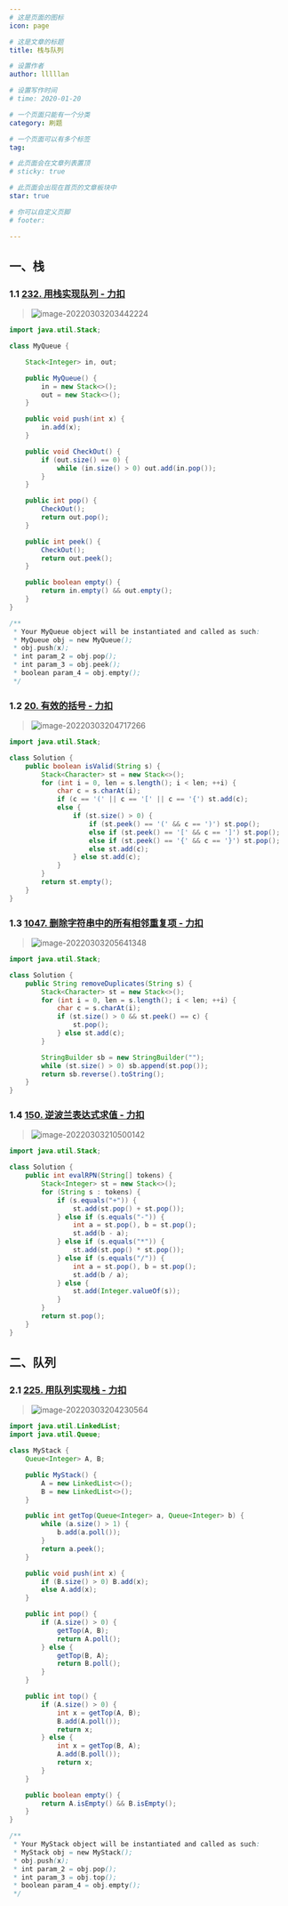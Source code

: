 ```yaml
---
# 这是页面的图标
icon: page

# 这是文章的标题
title: 栈与队列

# 设置作者
author: lllllan

# 设置写作时间
# time: 2020-01-20

# 一个页面只能有一个分类
category: 刷题

# 一个页面可以有多个标签
tag:

# 此页面会在文章列表置顶
# sticky: true

# 此页面会出现在首页的文章板块中
star: true

# 你可以自定义页脚
# footer: 

---
```




## 一、栈



### 1.1 [232. 用栈实现队列 - 力扣](https://leetcode-cn.com/problems/implement-queue-using-stacks/)

> ![image-20220303203442224](README.assets/image-20220303203442224.png)

```java
import java.util.Stack;

class MyQueue {

    Stack<Integer> in, out;

    public MyQueue() {
        in = new Stack<>();
        out = new Stack<>();
    }

    public void push(int x) {
        in.add(x);
    }

    public void CheckOut() {
        if (out.size() == 0) {
            while (in.size() > 0) out.add(in.pop());
        }
    }

    public int pop() {
        CheckOut();
        return out.pop();
    }

    public int peek() {
        CheckOut();
        return out.peek();
    }

    public boolean empty() {
        return in.empty() && out.empty();
    }
}

/**
 * Your MyQueue object will be instantiated and called as such:
 * MyQueue obj = new MyQueue();
 * obj.push(x);
 * int param_2 = obj.pop();
 * int param_3 = obj.peek();
 * boolean param_4 = obj.empty();
 */
```



### 1.2 [20. 有效的括号 - 力扣](https://leetcode-cn.com/problems/valid-parentheses/)

> ![image-20220303204717266](README.assets/image-20220303204717266.png)

```java
import java.util.Stack;

class Solution {
    public boolean isValid(String s) {
        Stack<Character> st = new Stack<>();
        for (int i = 0, len = s.length(); i < len; ++i) {
            char c = s.charAt(i);
            if (c == '(' || c == '[' || c == '{') st.add(c);
            else {
                if (st.size() > 0) {
                    if (st.peek() == '(' && c == ')') st.pop();
                    else if (st.peek() == '[' && c == ']') st.pop();
                    else if (st.peek() == '{' && c == '}') st.pop();
                    else st.add(c);
                } else st.add(c);
            }
        }
        return st.empty();
    }
}
```



### 1.3 [1047. 删除字符串中的所有相邻重复项 - 力扣](https://leetcode-cn.com/problems/remove-all-adjacent-duplicates-in-string/)

> ![image-20220303205641348](README.assets/image-20220303205641348.png)

```java
import java.util.Stack;

class Solution {
    public String removeDuplicates(String s) {
        Stack<Character> st = new Stack<>();
        for (int i = 0, len = s.length(); i < len; ++i) {
            char c = s.charAt(i);
            if (st.size() > 0 && st.peek() == c) {
                st.pop();
            } else st.add(c);
        }

        StringBuilder sb = new StringBuilder("");
        while (st.size() > 0) sb.append(st.pop());
        return sb.reverse().toString();
    }
}
```



### 1.4 [150. 逆波兰表达式求值 - 力扣](https://leetcode-cn.com/problems/evaluate-reverse-polish-notation/)

> ![image-20220303210500142](README.assets/image-20220303210500142.png)

```java
import java.util.Stack;

class Solution {
    public int evalRPN(String[] tokens) {
        Stack<Integer> st = new Stack<>();
        for (String s : tokens) {
            if (s.equals("+")) {
                st.add(st.pop() + st.pop());
            } else if (s.equals("-")) {
                int a = st.pop(), b = st.pop();
                st.add(b - a);
            } else if (s.equals("*")) {
                st.add(st.pop() * st.pop());
            } else if (s.equals("/")) {
                int a = st.pop(), b = st.pop();
                st.add(b / a);
            } else {
                st.add(Integer.valueOf(s));
            }
        }
        return st.pop();
    }
}
```



## 二、队列



### 2.1 [225. 用队列实现栈 - 力扣](https://leetcode-cn.com/problems/implement-stack-using-queues/)

> ![image-20220303204230564](README.assets/image-20220303204230564.png)

```java
import java.util.LinkedList;
import java.util.Queue;

class MyStack {
    Queue<Integer> A, B;

    public MyStack() {
        A = new LinkedList<>();
        B = new LinkedList<>();
    }

    public int getTop(Queue<Integer> a, Queue<Integer> b) {
        while (a.size() > 1) {
            b.add(a.poll());
        }
        return a.peek();
    }

    public void push(int x) {
        if (B.size() > 0) B.add(x);
        else A.add(x);
    }

    public int pop() {
        if (A.size() > 0) {
            getTop(A, B);
            return A.poll();
        } else {
            getTop(B, A);
            return B.poll();
        }
    }

    public int top() {
        if (A.size() > 0) {
            int x = getTop(A, B);
            B.add(A.poll());
            return x;
        } else {
            int x = getTop(B, A);
            A.add(B.poll());
            return x;
        }
    }

    public boolean empty() {
        return A.isEmpty() && B.isEmpty();
    }
}

/**
 * Your MyStack object will be instantiated and called as such:
 * MyStack obj = new MyStack();
 * obj.push(x);
 * int param_2 = obj.pop();
 * int param_3 = obj.top();
 * boolean param_4 = obj.empty();
 */
```

